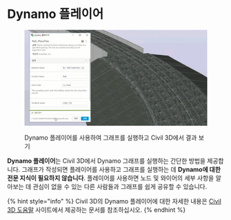 # Dynamo 플레이어

<figure><img src="../.gitbook/assets/Rail_PlaceTies_Player (1).gif" alt=""><figcaption><p>Dynamo 플레이어를 사용하여 그래프를 실행하고 Civil 3D에서 결과 보기</p></figcaption></figure>

**Dynamo 플레이어**는 Civil 3D에서 Dynamo 그래프를 실행하는 간단한 방법을 제공합니다. 그래프가 작성되면 플레이어를 사용하고 그래프를 실행하는 데 **Dynamo에 대한 전문 지식이 필요하지 않습니다**. 플레이어를 사용하면 노드 및 와이어의 세부 사항을 알아보는 데 관심이 없을 수 있는 다른 사람들과 그래프를 쉽게 공유할 수 있습니다.

{% hint style="info" %} Civil 3D의 Dynamo 플레이어에 대한 자세한 내용은 [Civil 3D 도움말](https://help.autodesk.com/view/CIV3D/2024/ENU/?guid=Civil3D\_Dynamo\_Dynamo\_Player\_html) 사이트에서 제공하는 문서를 참조하십시오. {% endhint %}
